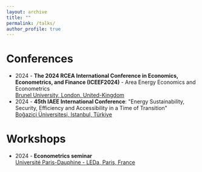 ```yaml
---
layout: archive
title: ""
permalink: /talks/
author_profile: true
---
```


Conferences
======
 * 2024 -  **The 2024 RCEA International Conference in Economics, Econometrics, and Finance (ICEEF2024)** - Area Energy Economics and Econometrics \
   [Brunel University, London, United-Kingdom](https://www.rcea.world/events/forthcoming-events/the-2024-rcea-international-conference)
 * 2024 -  **45th IAEE International Conference**: "Energy Sustainability, Security, Efficiency and Accessibility in a Time of Transition" \
   [Boğaziçi Üniversitesi, Istanbul, Türkiye](https://www.iaee2024.org.tr/)

    
Workshops
======
* 2024 -  **Econometrics seminar**\
   [Université Paris-Dauphine - LEDa, Paris, France](https://leda.dauphine.fr/fr/seminaire-externe/seminaires-thematiques.html)


